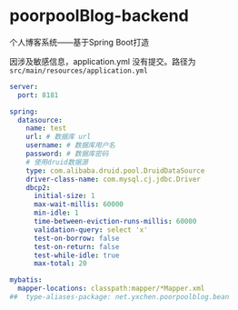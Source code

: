 # poorpoolBlog-backend
个人博客系统——基于Spring Boot打造

因涉及敏感信息，application.yml 没有提交。路径为`src/main/resources/application.yml`

```yaml
server:
  port: 8181

spring:
  datasource:
    name: test
    url: # 数据库 url
    username: # 数据库用户名
    password: # 数据库密码
    # 使用druid数据源
    type: com.alibaba.druid.pool.DruidDataSource
    driver-class-name: com.mysql.cj.jdbc.Driver
    dbcp2:
      initial-size: 1
      max-wait-millis: 60000
      min-idle: 1
      time-between-eviction-runs-millis: 60000
      validation-query: select 'x'
      test-on-borrow: false
      test-on-return: false
      test-while-idle: true
      max-total: 20

mybatis:
  mapper-locations: classpath:mapper/*Mapper.xml
##  type-aliases-package: net.yxchen.poorpoolblog.bean
```
